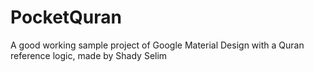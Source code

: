# PocketQuran
A good working sample project of Google Material Design with a Quran reference logic, made by Shady Selim
